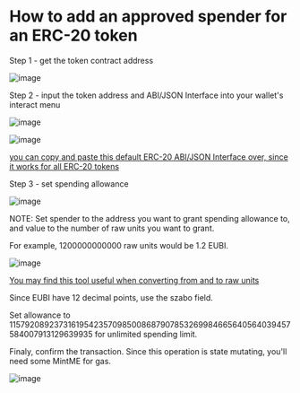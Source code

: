 # How to add an approved spender for an ERC-20 token

Step 1 - get the token contract address

![image](https://user-images.githubusercontent.com/55774978/122696803-2988d180-d26e-11eb-98d1-eec5b902ec2d.png)

Step 2 - input the token address and ABI/JSON Interface into your wallet's interact menu

![image](https://user-images.githubusercontent.com/55774978/122696981-943a0d00-d26e-11eb-89b5-1dababcee2d7.png)

![image](https://user-images.githubusercontent.com/55774978/122697074-bf246100-d26e-11eb-933c-050f921f71dc.png)

[you can copy and paste this default ERC-20 ABI/JSON Interface over, since it works for all ERC-20 tokens](https://raw.githubusercontent.com/EUBIToken/LLToken/main/IERC20.json)

Step 3 - set spending allowance

![image](https://user-images.githubusercontent.com/55774978/122697163-f3981d00-d26e-11eb-8004-e12b7ff646aa.png)

NOTE: Set spender to the address you want to grant spending allowance to, and value to the number of raw units you want to grant.

For example, 1200000000000 raw units would be 1.2 EUBI.

![image](https://user-images.githubusercontent.com/55774978/122697417-7a4cfa00-d26f-11eb-9879-55482136c7b0.png)

[You may find this tool useful when converting from and to raw units](https://eth-converter.com/extended-converter.html)

Since EUBI have 12 decimal points, use the szabo field.

Set allowance to 115792089237316195423570985008687907853269984665640564039457584007913129639935 for unlimited spending limit.

Finaly, confirm the transaction. Since this operation is state mutating, you'll need some MintME for gas.

![image](https://user-images.githubusercontent.com/55774978/122697707-1840c480-d270-11eb-8520-d33659503865.png)
